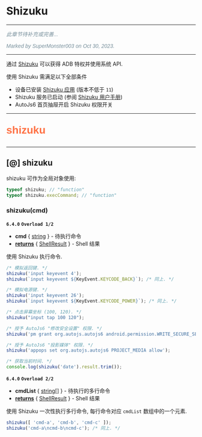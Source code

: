 # Shizuku

---

<p style="font: italic 1em sans-serif; color: #78909C">此章节待补充或完善...</p>
<p style="font: italic 1em sans-serif; color: #78909C">Marked by SuperMonster003 on Oct 30, 2023.</p>

---

通过 [Shizuku](https://shizuku.rikka.app/introduction/) 可以获得 ADB 特权并使用系统 API.

使用 Shizuku 需满足以下全部条件

- 设备已安装 [Shizuku 应用](https://github.com/RikkaApps/Shizuku/releases) (版本不低于 `11`)
- Shizuku 服务已启动 (参阅 [Shizuku 用户手册](https://shizuku.rikka.app/guide/setup/#start-shizuku))
- AutoJs6 首页抽屉开启 Shizuku 权限开关

---

<p style="font: bold 2em sans-serif; color: #FF7043">shizuku</p>

---

## [@] shizuku

shizuku 可作为全局对象使用:

```js
typeof shizuku; // "function"
typeof shizuku.execCommand; // "function"
```

### shizuku(cmd)

**`6.4.0`** **`Overload 1/2`**

- **cmd** { [string](dataTypes#string) } - 待执行命令
- <ins>**returns**</ins> { [ShellResult](shellResultType) } - Shell 结果

使用 Shizuku 执行命令.

```js
/* 模拟返回键. */
shizuku('input keyevent 4');
shizuku(`input keyevent ${KeyEvent.KEYCODE_BACK}`); /* 同上. */

/* 模拟电源键. */
shizuku('input keyevent 26');
shizuku(`input keyevent ${KeyEvent.KEYCODE_POWER}`); /* 同上. */

/* 点击屏幕坐标 (100, 120). */
shizuku("input tap 100 120");

/* 授予 AutoJs6 "修改安全设置" 权限. */
shizuku('pm grant org.autojs.autojs6 android.permission.WRITE_SECURE_SETTINGS');

/* 授予 AutoJs6 "投影媒体" 权限. */
shizuku('appops set org.autojs.autojs6 PROJECT_MEDIA allow');

/* 获取当前时间. */
console.log(shizuku('date').result.trim());
```

**`6.4.0`** **`Overload 2/2`**

- **cmdList** { [string](dataTypes#string)[[]](dataTypes#array) } - 待执行的多行命令
- <ins>**returns**</ins> { [ShellResult](shellResultType) } - Shell 结果

使用 Shizuku 一次性执行多行命令, 每行命令对应 `cmdList` 数组中的一个元素.

```js
shizuku([ 'cmd-a', 'cmd-b', 'cmd-c' ]);
shizuku('cmd-a\ncmd-b\ncmd-c'); /* 同上. */
```

[//]: # (```ts)

[//]: # (// class WrappedShizuku {)

[//]: # (//     public static service: org.autojs.autojs.core.shizuku.IUserService;)

[//]: # (//     public hasPermission&#40;&#41;: boolean;)

[//]: # (//     public config&#40;&#41;: android.content.Intent;)

[//]: # (//     public ensureService&#40;&#41;: void;)

[//]: # (//     public config&#40;isRequest: java.lang.Boolean&#41;: android.content.Intent;)

[//]: # (//     public isInstalled&#40;&#41;: boolean;)

[//]: # (//     public requestPermission&#40;&#41;: void;)

[//]: # (//     public execCommand&#40;cmdList: string[]&#41;: org.autojs.autojs.runtime.api.AbstractShell.Result;)

[//]: # (//     public execCommand&#40;cmd: string&#41;: org.autojs.autojs.runtime.api.AbstractShell.Result;)

[//]: # (// })

[//]: # (```)